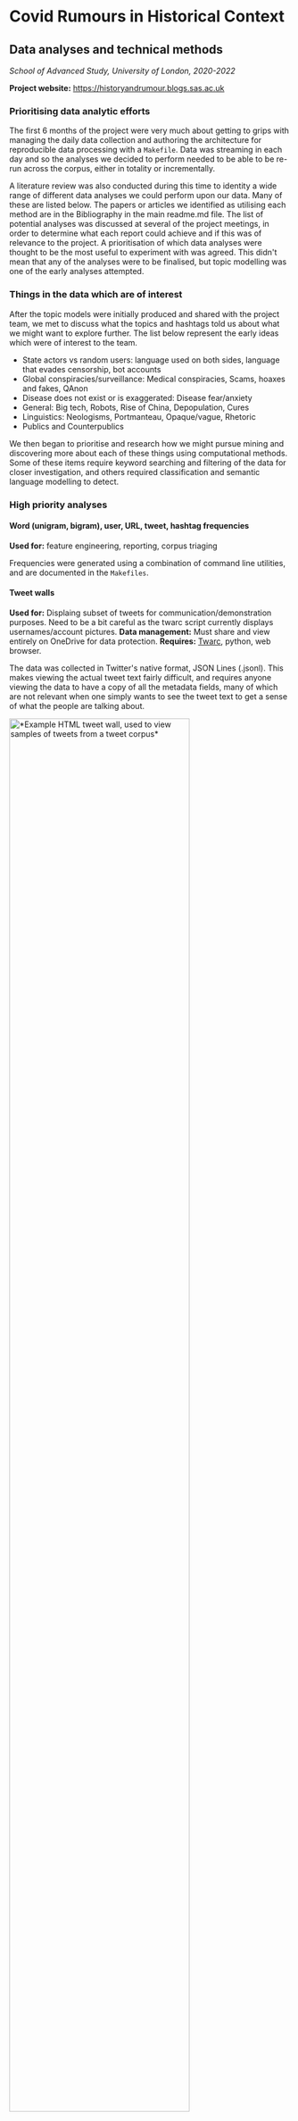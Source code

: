 # Covid Rumours in Historical Context

## Data analyses and technical methods

*School of Advanced Study, University of London, 2020-2022*

**Project website:** https://historyandrumour.blogs.sas.ac.uk

### Prioritising data analytic efforts

The first 6 months of the project were very much about getting to grips with managing the daily data collection and authoring the architecture for reproducible data processing with a `Makefile`. Data was streaming in each day and so the analyses we decided to perform needed to be able to be re-run across the corpus, either in totality or incrementally.

A literature review was also conducted during this time to identity a wide range of different data analyses we could perform upon our data. Many of these are listed below. The papers or articles we identified as utilising each method are in the Bibliography in the main readme.md file. The list of potential analyses was discussed at several of the project meetings, in order to determine what each report could achieve and if this was of relevance to the project. A prioritisation of which data analyses were thought to be the most useful to experiment with was agreed. This didn't mean that any of the analyses were to be finalised, but topic modelling was one of the early analyses attempted.

### Things in the data which are of interest

After the topic models were initially produced and shared with the project team, we met to discuss what the topics and hashtags told us about what we might want to explore further. The list below represent the early ideas which were of interest to the team.

- State actors vs random users: language used on both sides, language that evades censorship, bot accounts
- Global conspiracies/surveillance: Medical conspiracies, Scams, hoaxes and fakes, QAnon
- Disease does not exist or is exaggerated: Disease fear/anxiety
- General: Big tech, Robots, Rise of China, Depopulation, Cures
- Linguistics: Neologisms, Portmanteau, Opaque/vague, Rhetoric
- Publics and Counterpublics

We then began to prioritise and research how we might pursue mining and discovering more about each of these things using computational methods. Some of these items require keyword searching and filtering of the data for closer investigation, and others required classification and semantic language modelling to detect.

### High priority analyses

#### Word (unigram, bigram), user, URL, tweet, hashtag frequencies 

**Used for:** feature engineering, reporting, corpus triaging

Frequencies were generated using a combination of command line utilities, and are documented in the `Makefiles`.

#### Tweet walls

**Used for:** Displaing subset of tweets for communication/demonstration purposes. Need to be a bit careful as the twarc script currently displays usernames/account pictures.
**Data management:** Must share and view entirely on OneDrive for data protection.
**Requires:** [Twarc](https://github.com/DocNow/twarc), python, web browser.

The data was collected in Twitter's native format, JSON Lines (.jsonl). This makes viewing the actual tweet text fairly difficult, and requires anyone viewing the data to have a copy of all the metadata fields, many of which are not relevant when one simply wants to see the tweet text to get a sense of what the people are talking about.

<img src="images/tweet-wall-example.png" alt="*Example HTML tweet wall, used to view samples of tweets from a tweet corpus*" width="80%" />

*Example HTML tweet wall, used to view samples of tweets from a tweet corpus*

The [twarc](https://github.com/DocNow/twarc) harvesting utility contains a separate script for making *tweet walls*. This script converts the raw JSONL into a HTML file, which can then be viewed in a web browser. The original script can put any number of tweets into a single HTML file and includes a URL to each account's avatar image. This meant that we could not convert the entire corpus, or even a single daily file because the HTML page generated was so large and the browser would have to download each individual avatar image from twitter's servers. This made it impossible to use to directly convert each daily file to a viewable file format, so we developed a mechanism to extract a sample of tweets (based on topics and keywords of interest) from the daily files and modifed the original script to avoid downloading all the avatar images.

Example code used to extract CONSPIRACY samples and convert them to twarc walls:

```bash
# We unzip all daily files in April 2020 (2020-04-*) and pipe this data into
# the Spacy-match.py script. This script takes a Spacy patterns.jsonl file and
# an exclude patterns file (for words which are incredibly dominant, such as '5g')
# and outputs just the tweets which have tweet text that matches any of the patterns.

gzcat ./build/noscruff/rona-rumours-corpus-ᾱ-2020-04-*.jsonl.gz | ./scripts/spacy-match.py --patterns ./models/conspiracy-classifier/conspiracy-patterns.jsonl --excludes ./models/exclude-patterns.jsonl > ./models/conspiracy-classifier/walls/conspiracy-2020-04.jsonl 

# We then take the filtered JSONL file and convert this to a HTML file
# using our modified twarc-wall.py script.
./scripts/twarc-wall.py --title "conspiracy-classifier sample 2020-04" models/conspiracy-classifier/walls/conspiracy-2020-04.jsonl > models/conspiracy-classifier/walls/conspiracy-2020-04.html
```

Keywords were defined using [Spacy's Rule-based matching](https://spacy.io/usage/rule-based-matching) which allows token or phrase matching. We used simple lowercase token matching, then generated the HTML files. The Spacy pattern files looked like this:

```json
{"label":"CONSPIRACY","pattern":[{"lower":"absurd"}]}
{"label":"CONSPIRACY","pattern":[{"lower":"agenda"}]}
{"label":"CONSPIRACY","pattern":[{"lower":"annihilate"}]}
...
{"label":"CONSPIRACY","pattern":[{"lower":"deep"},{"lower":"state"}]}
{"label":"CONSPIRACY","pattern":[{"lower":"dehumanize"}]}
{"label":"CONSPIRACY","pattern":[{"lower":"delusion"}]}
{"label":"CONSPIRACY","pattern":[{"lower":"democratic"}]}
```

The HTML files could be viewed directly on OneDrive without needing to be downloaded (reduce the number of copies of the tweet content). Researchers were then able to quickly scan the content to determine if the vocabulary we were crafting for each taxonomy was matching to expected content. We iterated several times on this, adding and removing words for each vocabulary.

The pattern files eventually evolved into the Rumour vocabularies YAML files. This iterative data-first approach helped us refine the concepts into distinct subsets of data, which we could then use for the other downstream tasks, like annotating, model training and cross-validation.

#### Rumor vocabularies and data annotation

**Used for:** annotation and classification, feature engineering, reporting
**Requires:** Prodigy, python3

Used Prodigy to construct relevant word lists for categories of rumours and misinformation. Using the intial topic model/seed words/keyword patterns from previous steps, we fed these into prodigy's [terms-teach](https://prodi.gy/docs/recipes/#terms-teach) recipe, which then suggested synonymns and related words. This process allowed the research team to not only broaden the vocabularies, but also to have debates and discussions about which words should fall within the definition of the vocabularies we were aiming to create. It also allowed the team to utilise 'semantic fields' and 'word vectors' and to get a sense of what these types of linguistic representations can be used for, and what their limitations might be. eg. Prodigy used word2vec, which did not generalise to the sorts of medical terminology being used in the twitter corpus very well, and as such, we used human knowlege to fill in these gaps.

The word lists were then converted into spacy pattern files (and YAML files, for publishing our vocabularies). These were additionally used to search and sample the corpus into refined subsets, which were then used for annotation and close reading of semantically targeted samples of the corpus. Annotation was performed by three annotators, using Prodigy's [match](https://prodi.gy/docs/recipes/#match) recipe. The threee annotations were then compared (best of three) and combined to produce a training data set for each of the 4 vocabularies.

@see notes/seed-words-method.md for further technical details.

#### Training the classifiers

**Used for:** feature engineering, machine learning, searching corpus, comparison with corpus beta
**Software:** Prodigy
**Data:** JSONL
**Output:** Tight and many iterations, 3-4 rumour categories:

With annotated data created we began using Prodigy to train the 4 classifiers. The focus was not to get amazing accuracy, but rather to bootstrap these models and apply them to the corpus, to further investigate the linguistic differences somehow. Iterating training several times we improved the model until it was fairly good (about 60-70% F1 scores reported by Prodigy/Spacy). We then ran the classifier across the entire corpus to search for and filter out rumours of interest in each of the four categories. These collections of tweets then formed 4 sub-corpora for language, sentiment, word shift and other analyses.

The first few attempts at this proved problematic because there were just so many tweets which were obviously spam and noise and completely irrelevant. So, in addition to the 4 categorial annotations, we decided to create a 5th classifier to help deal with the 'scruffy' data which was getting in the way.

##### Scruff cleaning

"Scruff" as the project defined it was the crappy, spammy and/or irrelevant tweets we had collected which were significantly represented in the corpus. We made a "scruff classifier" using prodigy to annotate and train a model, which we then applied to the whole corpus to remove texts which matched as 75% scruff.

The initial version of Prodigy used Spacy 2.x, but during the course of the project we upgraded prodigy to 1.11.4 and had to retrain the model (because Prodigy moved to using Spacy 3). The number of tweets which were filtered out was significantly larger, so I wrote a little bash script to plot the differences. @see `notes/logs and notes/scruff cleaning/Scruff cleaning notes.txt` for more info.

<br />

### Medium priority analyses

#### Account creation frequencies

**Used for:** reporting, detecting signals of related robot activity
**Requires:** Streamlit python web dashboard

#### Retweets

**Used for:** understanding the shape and content of the corpus.

The original tweet is embedded in the retweet we collected, so we extracted the original retweets from the data and deduplicated them to ensure only the most recent instance of the retweeted tweet was used. We discoverd some tweets from 2010 about the iPod 5G Nano had been retweeted, probably by a bot account because '5G' was a prominent term used in conspiracy conspiracy. However, the meaning of "5G" has shifted since then.

#### Time series

**Used on:** hashtags, users, tweet frequencies, word frequencies, data visualisations e.g. Average Frequency of Keywords tweeted per minute
**Requires:** Extracting features from the twitter data such that it includes date time and timestamp information.

#### Short Text Topic modelling

**Used for:** topic modelling, feature generation
**Requires:** [STTM](https://github.com/qiang2100/STTM), Java

Topic modelling was one of the distant reading methods we intended to use early on in the project to help us to get a high level perspective on what clusters of interest there may be within the corpus. We conducted a literature review of a variety of algorithms, because the nature of the 'documents' which we were dealing with are not the typical length text documents for which the original Latent Dirichilet Allocation algorithm is most useful. Mallet - a popular LDA topic modelling is no good for short text, and so [Short Text Topic Modelling (STTM) Algorithms](https://arxiv.org/abs/1904.07695v1) and code library were utilised.

##### Measuring the computational time of topic modelling

Time to topic model the cleaned English corpus of (only) 7.7 million tweets. Calculations are based on file creation dates:

GPU-PDMM: 11 March 18:39 to 13 March 20:54 = 50.25 hours
LFDMM: 13 March 20:55 to 14 March 07:06 = 10:18 hours (1/5th of the other algorithm)

***Total:** 60.45 hours, or 2 days, 12 and a half hours on a 2017 MacBook Pro Intel i7*

In reality however, we ran other algorithms a dozen times on a subset of the first month of the corpus, and the two final STTM algorithms across the complete corpus 3 times. Each time we refined the text preprocessing stages, and the final time was across just the english cleaned texts.

#### Diachronic word vectors

**Used for:** investigating meaning changes.
**Requires:** generating own diachronic word vectors.

Mining the UK Web Archive (UKWA) for Semantic Change Detection (Dataset) https://zenodo.org/record/3383660 - wanted to try to use this somehow but that turned out to be a challenge because we needed to change both the format and the dimensions of the word vectors to use them with spacy. We managed to convert the 2019 UK Web Archive word vectors to Spacy models, but did not attempt to use them.

@see https://github.com/martysteer/Semantic_Change for spacy 3 models.

#### Diachonic Topic visualisation

**Used for**: Statistical reporting, Visualisation of word shifts
**Priority:** Informative, found a few example methods.

The tables/figures and reserach papers cited below show how effective this approach can be in visualising the shifting of topics in a corpus. We did not attempt these because each method was too specific to it's own data sources, and difficult for us to adapt to short text tweets, but they did inform our own thinking significantly.

<img src="images/topic-temporal-variation.jpeg" alt="Fig. 3. from Weekly variation of data-driven COVID-19 Twitter topics from December 1, 2020 to February 28, 2021. Guntuku, Buttenheim, Sherman, Merchant, Vaccine, Volume 39, Issue 30, 2021" width="50%" />

*Fig. 3. from Weekly variation of data-driven COVID-19 Twitter topics from December 1, 2020 to February 28, 2021. Guntuku, Buttenheim, Sherman, Merchant, Vaccine, Volume 39, Issue 30, 2021* 

<img src="images/10.1145.2160165.2160168.png" alt="David Mimno. 2012. Computational historiography, https://doi.org/10.1145/2160165.2160168, http://www.perseus.tufts.edu/publications/02-jocch-mimno.pdf" width="70%" />

*David Mimno. 2012. Computational historiography, https://doi.org/10.1145/2160165.2160168, http://www.perseus.tufts.edu/publications/02-jocch-mimno.pdf*

#### Key term volatility

**Used for**: Observe the Volatility of key terms - possibly based on topics and classifier data extractions
**Requires:** [shifterator](https://shifterator.readthedocs.io/en/latest/)
**Priority:** Informative, found a few example methods.

The following paper removed entities for topic modelling to get traction on the salient ideas (not the specific mentioned entities). The paper also suggests that frequency based analysis is not enough: "The figures show that the relative word frequency does not correlate with the context volatility. Apparently, the possible change of context, the discursivity, salience, or centrality of a term, cannot fully be reflected by its frequency of usage." (p. 12)

<img src="images/context-volatility.png" alt="*Heyer, Gerhard, Cathleen Kantner, Andreas Niekler, and Max Overbeck. ‘Modeling the Dynamics of Domain Specific Terminology in Diachronic Corpora’, n.d., 16.  https://export.arxiv.org/pdf/1707.03255*" width="70%" />

*Heyer, Gerhard, Cathleen Kantner, Andreas Niekler, and Max Overbeck. ‘Modeling the Dynamics of Domain Specific Terminology in Diachronic Corpora’, n.d., 16.  https://export.arxiv.org/pdf/1707.03255*

And the [Shifterator](https://shifterator.readthedocs.io/en/latest/) visualisation software looked promising, but we decided to only experiment with it, not to use it for analysis or interpretation.

<img src="images/shift_sentiment_detailed_full1.png" alt='Gallagher, Ryan. J., Morgan R. Frank, Lewis Mitchell, Aaron J. Schwartz, Andrew J. Reagan, Christopher M. Danforth, and Peter Sheridan Dodds. “Generalized Word Shift Graphs: A Method for Visualizing and Explaining Pairwise Comparisons Between Texts.”" *EPJ Data Science* 10, no. 4 (2021).' width="60%" />

*Gallagher, Ryan. J., Morgan R. Frank, Lewis Mitchell, Aaron J. Schwartz, Andrew J. Reagan, Christopher M. Danforth, and Peter Sheridan Dodds. “Generalized Word Shift Graphs: A Method for Visualizing and Explaining Pairwise Comparisons Between Texts.”” EPJ Data Science 10, no. 4 (2021).*

<br />

### Low priority or unnecessary analyses

The following data analyses are common methods for Social Media or textual data analysis but our project was focused on the diachronic linguistic and semantic associations within the tweet text. We discussed these and determined them to be interesting but low priority for this project.

#### Language identification

**Application:** check twitter's language field against external tool. Split tweets into subcollections according to language.

#### Sentiment analysis

**Used for:** Feature engineering, Statistical reporting
**Output:** Run sentiment analyses across the corpus to obtain sentiment scores for each tweet. These could be used for reporting as well as a feature for downstream analysis.

This analysis was deemed unnecessary. We are a short running project and sentiment analysis of tweets would be very time consuming to do correctly. Especially as we are dealing with tweets which potentially contain rhetorical, coded, satirical, boosted or ambiguous language. We decided to focus on the general linguistic fields (word associations) and word frequencies instead, and left the majority of semantic interpretation to the humans.

#### User network analyses

**Requires:** subset of tweets (e.g. for a specific rumour or hasgtag or keyword). Discover influencers promoting specific rumours.

#### Hashtag/Term cluster analyses

**Used for:** finding clusters of specific words/users promoting specific rumours/topics

@see Ordun, Purushotham, and Raff, ‘Exploratory Analysis of Covid-19 Tweets Using Topic Modeling, UMAP, and DiGraphs’. arXiv:2005.03082 [cs]

#### Media/meme downloads

**Used for:** close reading images and video content, future research projects.
**Data management:** For photos and images, could use Tropy.org (which is designed for research workflows related to photography). For videos - I'm not sure which application to use yet.
**Requirements:** [minet](https://github.com/medialab/minet), [Tropy](https://tropy.org/)

There are complicated data ethics and access concerns here, and as our project was primarily linguistic in nature, images fell a bit too far out of scope (with the exception of memes, which tend to contain a LOT of text).

Due to the nature of the conspiratorial/rumour material we were collecting, it was also highly likely to dissapear, get deleted or censored (for a variety of reasons) and so collecting the media in real-time would have generated a substantial and unique media corpus for future researchers. We decided to download only some of the media content (not in real time) so we could use them as visual samples for presentations, and to check if the images being shared within our corpus was of significance. We did not plan to, and did not to do any further research on the multimedia.

#### Phase data

We collected twitter data for almost 2 years and during that time it was apparent that tweets were being deleted, blocked or removed for various reasons. So we came up with the idea of 'Phase data'. Phase data is an additional dataset which is *out of phase* with the original data collection timeline, and essentially comprises a secondary dataset whcih is generated by checking if tweets have been removed or not.

The twarc library has some of it's own scripts to collect this information from twitter (not using the twitter API). We attempted to deploy this 6 months after we began data collection, but encountered a rather deep (bit level) software engineering problem in the opensource software we were using. We used the [jq](https://stedolan.github.io/jq/) command line utility to extract the twitter tweet ID's from the corpus, but jq was programmed to use 32-bit long integers. When we parsed the JSON to extract the long tweet id's as integers, we inadvertently ended up truncating all tweet id's to end in 00! When we checked if these tweet id's were still accessible online, most of them were 404 http errors, which appeared like all the tweets we had collected had been deleted. It was very startling to think that 99% of our corpus had been removed from the internet!

@see `notes/logs and notes/errors/phase data attempt/README.md` for info on the truncated long integers problem.

Once we had identified the bug in the jq software, we built a workaround by extracting the "id_txt" field instead of the "id" field so the integers were treated as strings. Then we sought alternative tools to generate the phase data, and decided to use the [Minet](https://github.com/medialab/minet) tool which is developed and maintained by the [médialab Sciences Po](https://medialab.sciencespo.fr) in France. They took an interest and kindly worked to add a new (and very efficient) feature to minet called [twitter attrition](https://github.com/medialab/minet/blob/master/docs/cli.md#attrition), which collected the twitter phase data brilliantly.

![tweet-decay-phase-data-2021-07](images/tweet-decay-phase-data-2021-07.svg)

*Partial plot of phase data showing the extent of inaccessible tweets 1 year after collection*

As you can see from the example chart above, we determined that roughtly 50-60% of the tweets collected in the first 8 months of the project had become inaccessible. In the end we decided not to generate phase data for the entire corpus. Our Phase data experiment was a useful exercise in understanding the volatility of the social media landscape and emphasises the importance for Digital Humanists to constantly maintain our own critical technical understanding of the plethora of digital tools we often enthusiastially recommend to others. So, the next time you recommend a piece of software to one of your colleagues, make sure you pass on the health warnings as well. ;-)

<br />

### Psycholinguistics and information based content similarity

Our research has provided the potential for futher work to extend our understanding of digital methods towards formal, rigorous and/or psycholinguistic similarity techniques for social media text. For example combining information theoretic notions of semantic similarity for the cognitive understanding of meaning (concept mining) with distribtional theories of word clustering (semantic modelling). 

#### Word similarity, embeddings and informational relatedness

We explored visualisation of similarity using word vector spaces, but decided that informational relatedness (uning Pointwise Mutual Information (PMI)) was more appropriate for several reasons. First, it was easier to calculate the PMI metrics. Second, it was easier to explore a visual representation of related terms using a network graph (instead of visualising the word embeddings using community software like [WhatLies](https://koaning.github.io/whatlies/)). And third, while word similarity measures are important and useful (e.g. cosine distances between embedded word vectors) we determined it would be much more difficult to generate these diachonically and reliably. The nature of twitter text being very messy, punctuated with hashtags, urls, portmanteu and multilingual combinations makes reliability harder, and while our research determined there are methods for compact and efficient word vector modelling techniques which address this issue (using techniques like [Bloom Embeddings](https://explosion.ai/blog/bloom-embeddings) and libraries like [fasttext](https://fasttext.cc/)) and can accommodate the sorts of out-of-vocabulary words often seen in social media text, we decided not to further complicate the Research Data Engineering (RDE) and Research Software Engineering (RSE) efforts for our own project requirements.

#### Thesaurus vs. distributional representations

The generation of the project taxonomies was a hybrid between thesaurus and distributional. We used distributional word representations, via Prodigy, to help us expand the original thesaurus of words we had compiled (both manually and from the Short Text Topic Models). As a procedure, this has pros and cons. The benefits were that when Prodigy suggested new words we could discuss as a team the validity of including such terms within each Vocabulary. This allowed us to distributionally determine the boundaries of each 'category' but also allowed us to hypothesise the broadness or narrowness of the terms we included, as well as the potential word senses.

For example, distribtional representations turned out not to work very well at all for the Cures vocabulary because medical terminology such as *azythromycin, blood-letting, hydroxychloroquine, ivermectin and remdesivir* aren't strongly represented in Word2Vec. We had to identify these terms through close reading of the corpus and collected them manually into our own thesaurus, patterns files and data management processes.

Perhaps using more specialist sources, such as [WordNet](https://wordnet.princeton.edu/) or [MeSH: Medical Subject Heading thesaurus](https://www.nlm.nih.gov/mesh/meshhome.html), might have helped alleviate such issues, but social media is such a fast evolving linguistic realm and we felt it was important to acknowledge the inadequacies of the software tooling and opensource linguistic models we were using.

#### Other notions of content similarities to think about

Below is a short list of other content similarity algorithms and theories we encountered, but did not investigate deeply. The list is provided as a research guide for others who might be interested in digging deeper.

* Semantic field theory:
  * A [semantic field](https://en.wikipedia.org/wiki/Semantic_field) is a large group of words (or different parts of speech) which contain a common underlying notion which is broad enough to include much of the vocabulary of the source. The main features of a semantic field are the different states of the lexical structures within the broad definition of 'similar'.
  * [Shortest path](http://www.gabormelli.com/RKB/Shortest_Path) vs. [Leacock Chordorow (LCH) similarity](http://www.gabormelli.com/RKB/Leacock_Chodorow_Similarity_Measure) - graph based distances.
  * [Lesk algorithm](https://en.wikipedia.org/wiki/Lesk_algorithm) - word sense disambiguation.

* Information theoretic similarity:
  * Resnik 1995 Using information content to evaluate semantic similarity in a taxonomy. IJCAI

  * Dekang. Lin. 1998. An Information-Theoretic Definiton of Similarity. ICML 1998

  * [Pointwise Mutual Information vs. Mutual information](https://www.quora.com/What-is-the-difference-between-Mutual-information-and-Pointwise-mutual-information) - Understanding the difference between a correlation and an expectation *metric* might help to bridge the statistics of word embeddings with  psycholinguistic expectations of meaning.

- Hermeneutic cognitive models:
  - Heidegger's work on the phenonelogy of being involves his defining six characters of 'they'. The most difficult of the six to define seems to be *distantiality*, which has a tendency to be concerned by deviation from social norms. i.e. Fritsche, Johannes (2003). Competition and Conformity: Heidegger on Distantiality and the ‘They’ in Being and Time. *Graduate Faculty Philosophy Journal* 24 (2):75-107. https://philpapers.org/rec/FRICAC-10
  - Can Heidegger's existential ideas be combined somehow with computational linguistics (for e.g. contrastive learning) to help determine a quantatitive form of *linguistic meaning*?. i.e. Brown, Tom B., Benjamin Mann, Nick Ryder, Melanie Subbiah, Jared Kaplan, Prafulla Dhariwal, Arvind Neelakantan, et al. ‘Language Models Are Few-Shot Learners’. arXiv, 22 July 2020. https://doi.org/10.48550/arXiv.2005.14165.
  - How might Heidegger's historiographical notion of '*Ereignis*', which referrs to the process of coming into being, be applied to diachronic linguistic analyses? i.e. Nelson, Eric S. (2007). History as Decision and Event in Heidegger. *ARHE* 4:97-115, https://philpapers.org/rec/NELHAD-5
- Can Biomedical approaches be transferred legitimately to linguistics? i.e. Cho, Young-Rae & Zhang, Aidong. (2010). Identification of functional hubs and modules by converting interactome networks into hierarchical ordering of proteins. BMC bioinformatics. 11 Suppl 3. S3. 10.1186/1471-2105-11-S3-S3.

<br />

## Citation

Please cite this project as follows:

```
Covid Rumours in Historical Context, Data analysis of COVID-19 tweets, Digital Humanities Research Hub, School of Advanced Study, University of London. url: https://github.com/SAS-DHRH/covid-rumours [accessed: YYYY-MM-DD]
```

<br />

## License

Unless otherwise stated, the data and code produced by the project are released under [Creative Commons CC0 1.0 Universal](https://creativecommons.org/publicdomain/zero/1.0/) license and in accordance with the [University of London’s research policies](https://www.sas.ac.uk/discover-our-research/research-governance-policies).

All Twitter data provided in the project's repositories is subject to Twitter's [Terms of Service](https://twitter.com/en/tos), [Privacy Policy](https://twitter.com/en/privacy), [Developer Agreement](https://developer.twitter.com/en/developer-terms/agreement), and [Developer Policy](https://developer.twitter.com/en/developer-terms/policy). Tweet IDs, where included, are shared for the sole purpose of non-commercial research, as stipulated by Twitter's [terms of content redistribution](https://developer.twitter.com/en/developer-terms/policy).

<br />

## Disclaimer

All the data and code in this project's repositories are provided as-is.

<br />

\---

Martin Steer and Kunika Kono, [Digital Humanities Research Hub (DHRH)](https://www.sas.ac.uk/digital-humanities), School of Advanced Study (SAS), University of London.  

:octocat: Find us on GitHub at https://github.com/SAS-DHRH
